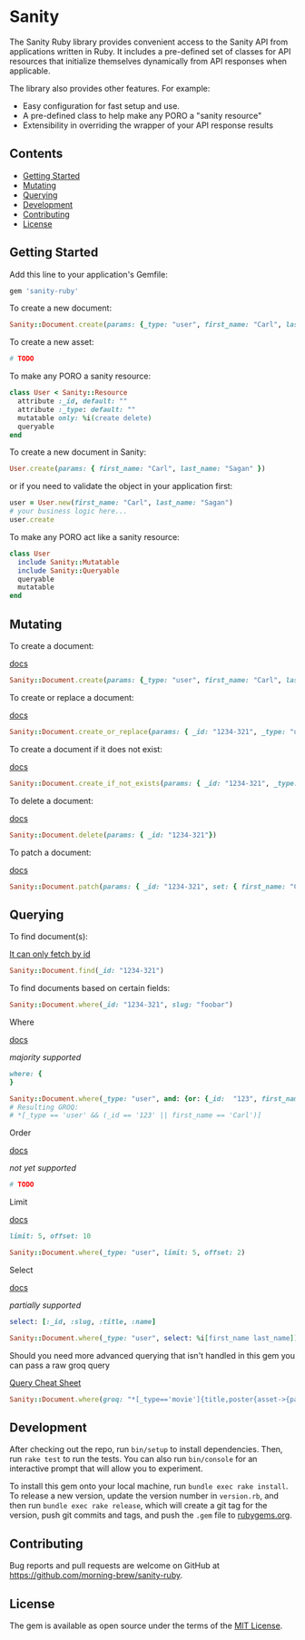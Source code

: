 # Sanity

The Sanity Ruby library provides convenient access to the Sanity API from applications written in Ruby. It includes a pre-defined set of classes for API resources that initialize themselves dynamically from API responses when applicable.

The library also provides other features. For example:

  - Easy configuration for fast setup and use.
  - A pre-defined class to help make any PORO a "sanity resource"
  - Extensibility in overriding the wrapper of your API response results

## Contents

- [Getting Started](#getting-started)
- [Mutating](#mutating)
- [Querying](#querying)
- [Development](#development)
- [Contributing](#contributing)
- [License](#license)

## Getting Started

Add this line to your application's Gemfile:

```ruby
gem 'sanity-ruby'
```

To create a new document:

```ruby
Sanity::Document.create(params: {_type: "user", first_name: "Carl", last_name: "Sagan"})
```

To create a new asset:

```ruby
# TODO
```

To make any PORO a sanity resource:

```ruby
class User < Sanity::Resource
  attribute :_id, default: ""
  attribute :_type: default: ""
  mutatable only: %i(create delete)
  queryable
end
```

To create a new document in Sanity:

```ruby
User.create(params: { first_name: "Carl", last_name: "Sagan" })
```

or if you need to validate the object in your application first:

```ruby
user = User.new(first_name: "Carl", last_name: "Sagan")
# your business logic here...
user.create
```

To make any PORO act like a sanity resource:

```ruby
class User
  include Sanity::Mutatable
  include Sanity::Queryable
  queryable
  mutatable
end
```

## Mutating

To create a document:

[docs](https://www.sanity.io/docs/http-mutations#c732f27330a4)

```ruby
Sanity::Document.create(params: {_type: "user", first_name: "Carl", last_name: "Sagan"})
```

To create or replace a document:

[docs](https://www.sanity.io/docs/http-mutations#95bb692d7fb0)

```ruby
Sanity::Document.create_or_replace(params: { _id: "1234-321", _type: "user", first_name: "Carl", last_name: "Sagan"})
```

To create a document if it does not exist:

[docs](https://www.sanity.io/docs/http-mutations#bd91661cae0c)

```ruby
Sanity::Document.create_if_not_exists(params: { _id: "1234-321", _type: "user", first_name: "Carl", last_name: "Sagan"})
```

To delete a document:

[docs](https://www.sanity.io/docs/http-mutations#40a9a879af9b)

```ruby
Sanity::Document.delete(params: { _id: "1234-321"})
```

To patch a document:

[docs](https://www.sanity.io/docs/http-mutations#2f480b2baca5)

```ruby
Sanity::Document.patch(params: { _id: "1234-321", set: { first_name: "Carl" }})
```

## Querying

To find document(s):

[It can only fetch by id](https://www.sanity.io/docs/http-doc)

```ruby
Sanity::Document.find(_id: "1234-321")
```

To find documents based on certain fields:

```ruby
Sanity::Document.where(_id: "1234-321", slug: "foobar")
```

Where

[docs](https://www.sanity.io/docs/query-cheat-sheet#3949cadc7524)

_majority supported_

```ruby
where: {
}
```

```ruby
Sanity::Document.where(_type: "user", and: {or: {_id:  "123", first_name: "Carl" }})
# Resulting GROQ:
# *[_type == 'user' && (_id == '123' || first_name == 'Carl')]
```

Order

[docs](https://www.sanity.io/docs/query-cheat-sheet#b5aec96cf56c)

_not yet supported_

```ruby
# TODO
```

Limit

[docs](https://www.sanity.io/docs/query-cheat-sheet#170b92d4caa2)

```ruby
limit: 5, offset: 10
```

```ruby
Sanity::Document.where(_type: "user", limit: 5, offset: 2)
```

Select

[docs](https://www.sanity.io/docs/query-cheat-sheet#55d30f6804cc)

_partially supported_

```ruby
select: [:_id, :slug, :title, :name]
```

```ruby
Sanity::Document.where(_type: "user", select: %i[first_name last_name])
```
 
Should you need more advanced querying that isn't handled in this gem you can pass a raw groq query

[Query Cheat Sheet](https://www.sanity.io/docs/query-cheat-sheet)

```ruby
Sanity::Document.where(groq: "*[_type=='movie']{title,poster{asset->{path,url}}}")
```

## Development

After checking out the repo, run `bin/setup` to install dependencies. Then, run `rake test` to run the tests. You can also run `bin/console` for an interactive prompt that will allow you to experiment.

To install this gem onto your local machine, run `bundle exec rake install`. To release a new version, update the version number in `version.rb`, and then run `bundle exec rake release`, which will create a git tag for the version, push git commits and tags, and push the `.gem` file to [rubygems.org](https://rubygems.org).

## Contributing

Bug reports and pull requests are welcome on GitHub at https://github.com/morning-brew/sanity-ruby.


## License

The gem is available as open source under the terms of the [MIT License](https://opensource.org/licenses/MIT).
